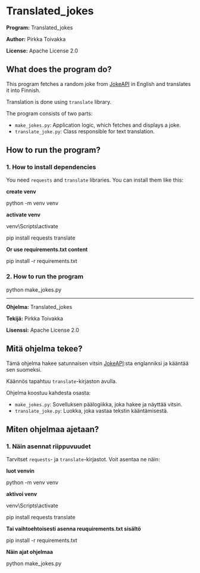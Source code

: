 # Translated_jokes

**Program:** Translated_jokes

**Author:** Pirkka Toivakka

**License:** Apache License 2.0

## What does the program do?

This program fetches a random joke from [JokeAPI](https://jokeapi.dev/) in English and translates it into Finnish.

Translation is done using `translate` library.

The program consists of two parts:

- `make_jokes.py`: Application logic, which fetches and displays a joke.
- `translate_joke.py`: Class responsible for text translation.

## How to run the program?

### 1. **How to install dependencies**
You need `requests` and `translate` libraries. You can install them like this:

**create venv**

python -m venv venv

**activate venv**

venv\Scripts\activate

pip install requests translate

**Or use requirements.txt content**

pip install -r requirements.txt

### 2. **How to run the program**

python make_jokes.py

---

**Ohjelma:** Translated_jokes

**Tekijä:** Pirkka Toivakka  

**Lisenssi:** Apache License 2.0

## Mitä ohjelma tekee?

Tämä ohjelma hakee satunnaisen vitsin [JokeAPI](https://jokeapi.dev/):sta englanniksi ja kääntää sen suomeksi.  

Käännös tapahtuu `translate`-kirjaston avulla.

Ohjelma koostuu kahdesta osasta:

- `make_jokes.py`: Sovelluksen päälogiikka, joka hakee ja näyttää vitsin.
- `translate_joke.py`: Luokka, joka vastaa tekstin kääntämisestä.

## Miten ohjelmaa ajetaan?

### 1. **Näin asennat riippuvuudet**
Tarvitset `requests`- ja `translate`-kirjastot. Voit asentaa ne näin:

**luot venvin**

python -m venv venv

**aktivoi venv**

venv\Scripts\activate

pip install requests translate

**Tai vaihtoehtoisesti asenna reuquirements.txt sisältö**

pip install -r requirements.txt

**Näin ajat ohjelmaa**

python make_jokes.py
